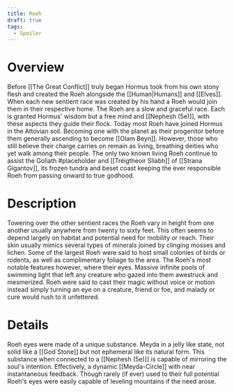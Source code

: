 ```yaml
---
title: Roeh
draft: true
tags:
  - Spoiler
---
```

# Overview
Before [[The Great Conflict]] truly began Hormus took from his own stony flesh and created the Roeh alongside the [[Human|Humans]] and [[Elves]]. When each new sentient race was created by his hand a Roeh would join them in their respective home. The Roeh are a slow and graceful race. Each is granted Hormus' wisdom but a free mind and [[Nephesh (5e)]], with these aspects they guide their flock. Today most Roeh have joined Hormus in the Attovian soil. Becoming one with the planet as their progenitor before them generally ascending to become [[Olam Beyn]]. However, those who still believe their charge carries on remain as living, breathing deities who yet walk among their people. The only two known living Roeh continue to assist the Goliath #placeholder and [[Tréigtheoir Sliabh]] of [[Strana Gigantov]], its frozen tundra and beset coast keeping the ever responsible Roeh from passing onward to true godhood.
# Description
Towering over the other sentient races the Roeh vary in height from one another usually anywhere from twenty to sixty feet. This often seems to depend largely on habitat and potential need for mobility or reach. Their skin usually mimics several types of minerals joined by clinging mosses and lichen. Some of the largest Roeh were said to host small colonies of birds or rodents, as well as complimentary foliage to the area. 
The Roeh's most notable features however, where their eyes. Massive infinite pools of swimming light that left any creature who gazed into them awestruck and mesmerized. Roeh were said to cast their magic without voice or motion instead simply turning an eye on a creature, friend or foe, and malady or cure would rush to it unfettered. 
# Details
Roeh eyes were made of a unique substance. Meyda in a jelly like state, not solid like a [[God Stone]] but not ephemeral like its natural form. This substance when connected to a [[Nephesh (5e)]] is capable of mirroring the soul's intention. Effectively, a dynamic [[Meyda-Circle]] with near instantaneous feedback. Though rarely (if ever) used to their full potential Roeh's eyes were easily capable of leveling mountains if the need arose.